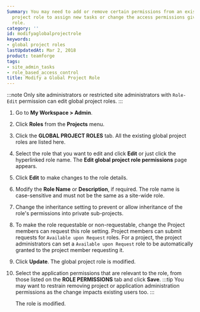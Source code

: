 ```yaml
---
Summary: You may need to add or remove certain permissions from an existing global
  project role to assign new tasks or change the access permissions given via the
  role.
category: ''
id: modifyaglobalprojectrole
keywords:
- global project roles
lastUpdatedAt: Mar 2, 2018
product: teamforge
tags:
- site_admin_tasks
- role_based_access_control
title: Modify a Global Project Role
---
```


:::note
Only site administrators or restricted site administrators with `Role-Edit` permission can edit global project roles.
:::

1. Go to **My Workspace > Admin**.
2. Click **Roles** from the **Projects** menu.
3. Click the **GLOBAL PROJECT ROLES** tab. All the existing global project roles are listed here.
4. Select the role that you want to edit and click **Edit** or just click the hyperlinked role name. The **Edit global project role permissions** page appears.
5. Click **Edit** to make changes to the role details.
6. Modify the **Role Name** or **Description**, if required. The role name is case-sensitive and must not be the same as a site-wide role.
7. Change the inheritance setting to prevent or allow inheritance of the role's permissions into private sub-projects.
8. To make the role requestable or non-requestable, change the Project members can request this role setting. Project members can submit requests for `Available upon Request` roles. For a project, the project administrators can set a `Available upon Request` role to be automatically granted to the project member requesting it.
9. Click **Update**. The global project role is modified.
10. Select the application permissions that are relevant to the role, from those listed on the **ROLE PERMISSIONS** tab and click **Save**.
    :::tip
    You may want to restrain removing project or application administration permissions as the change impacts existing users too.
    :::

    The role is modified.

